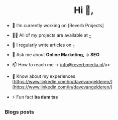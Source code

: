 <h1 align="center">Hi 👋,</h1>
<h3 align="center"></h3>

- 🔭 I’m currently working on [Reverb Projects]

- 👨‍💻 All of my projects are available at [-](-)

- 📝 I regularly write articles on [-](-)

- 💬 Ask me about **Online Marketing, -> SEO**

- 📫 How to reach me -> <a href="mailto:info@reverbmedia.nl">info@reverbmedia.nl/a>

- 📄 Know about my experiences [https://www.linkedin.com/in/davevangelderen/](https://www.linkedin.com/in/davevangelderen/)

- ⚡ Fun fact **ba dum tss**

### Blogs posts
<!-- BLOG-POST-LIST:START -->
<!-- BLOG-POST-LIST:END -->


